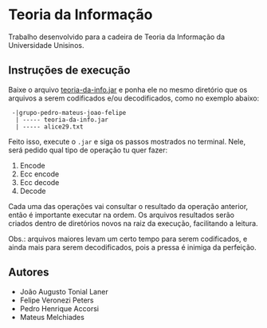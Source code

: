 # Teoria da Informação

Trabalho desenvolvido para a cadeira de Teoria da Informação da Universidade Unisinos.

## Instruções de execução 

Baixe o arquivo [teoria-da-info.jar](/https://github.com/pedrohaccorsi/teoria-da-info/raw/main/download/teoria-da-info.jar) e ponha ele no mesmo diretório que os arquivos a serem codificados e/ou decodificados, como no exemplo abaixo:

```
 -|grupo-pedro-mateus-joao-felipe
  | ----- teoria-da-info.jar 
  | ----- alice29.txt
```

Feito isso, execute o `.jar` e siga os passos mostrados no terminal. Nele, será pedido qual tipo de operação tu quer fazer:

1. Encode
2. Ecc encode
3. Ecc decode
4. Decode

Cada uma das operações vai consultar o resultado da operação anterior, então é importante executar na ordem.
Os arquivos resultados serão criados dentro de diretórios novos na raiz da execução, facilitando a leitura.

Obs.: arquivos maiores levam um certo tempo para serem codificados, e ainda mais para serem decodificados, pois a pressa é inimiga da perfeição.

## Autores

- João Augusto Tonial Laner
- Felipe Veronezi Peters
- Pedro Henrique Accorsi
- Mateus Melchiades


